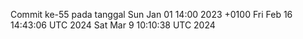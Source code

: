 Commit ke-55 pada tanggal Sun Jan 01 14:00 2023 +0100
Fri Feb 16 14:43:06 UTC 2024
Sat Mar  9 10:10:38 UTC 2024
